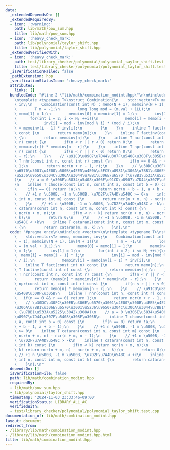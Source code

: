 ```yaml
---
data:
  _extendedDependsOn: []
  _extendedRequiredBy:
  - icon: ':warning:'
    path: lib/math/pow_sum.hpp
    title: lib/math/pow_sum.hpp
  - icon: ':heavy_check_mark:'
    path: lib/polynomial/taylor_shift.hpp
    title: lib/polynomial/taylor_shift.hpp
  _extendedVerifiedWith:
  - icon: ':heavy_check_mark:'
    path: test/library_checker/polynomial/polynomial_taylor_shift.test.cpp
    title: test/library_checker/polynomial/polynomial_taylor_shift.test.cpp
  _isVerificationFailed: false
  _pathExtension: hpp
  _verificationStatusIcon: ':heavy_check_mark:'
  attributes:
    links: []
  bundledCode: "#line 2 \"lib/math/combination_modint.hpp\"\n\n#include <vector>\n\
    \ntemplate <typename T>\nstruct Combination{\n    std::vector<T> memo, memoinv,\
    \ inv;\n    Combination(const int N) : memo(N + 1), memoinv(N + 1), inv(N + 1){\n\
    \        T m = -1;\n        long long mod = (m.val + 1LL);\n        memo[0] =\
    \ memo[1] = 1;\n        memoinv[0] = memoinv[1] = 1;\n        inv[1] = 1;\n  \
    \      for(int i = 2; i <= N; ++i){\n            memo[i] = memo[i - 1] * i;\n\
    \            inv[i] = mod - inv[mod % i] * (mod / i);\n            memoinv[i]\
    \ = memoinv[i - 1] * inv[i];\n        }\n    }\n    inline T fact(const int n)\
    \ const {\n        return memo[n];\n    }\n    inline T factinv(const int n) const\
    \ {\n        return memoinv[n];\n    }\n    inline T ncr(const int n, const int\
    \ r) const {\n        if(n < r || r < 0) return 0;\n        return (memo[n] *\
    \ memoinv[r]) * memoinv[n - r];\n    }\n    inline T npr(const int n, const int\
    \ r) const {\n        if(n < r || r < 0) return 0;\n        return memo[n] * memoinv[n\
    \ - r];\n    }\n    // \u91CD\u8907\u7D44\u307F\u5408\u308F\u305B\n    inline\
    \ T nhr(const int n, const int r) const {\n        if(n == 0 && r == 0) return\
    \ 1;\n        return ncr(n + r - 1, r);\n    }\n    // \u30DC\u30FC\u30EB\u306E\
    \u6570\u3001\u4E00\u500B\u4EE5\u4E0A\u5FC5\u8981\u306A\u7BB1\u306E\u6570\u3001\
    \u5236\u9650\u304C\u306A\u3044\u7BB1\u306E\u6570 (\u7BB1\u533A\u5225\u3042\u308A\
    )\n    // a = 0 \u306E\u5834\u5408\u306F\u91CD\u8907\u7D44\u307F\u5408\u308F\u305B\
    \n    inline T choose(const int n, const int a, const int b = 0) const {\n   \
    \     if(n == 0) return !a;\n        return ncr(n + b - 1, a + b - 1);\n    }\n\
    \    // +1 n \u500B, -1 m \u500B, \u7D2F\u7A4D\u548C >= 0\n    inline T cataran(const\
    \ int n, const int m) const {\n        return ncr(n + m, n) - ncr(n + m, n - 1);\n\
    \    }\n    // +1 n \u500B, -1 m \u500B, \u7D2F\u7A4D\u548C > -k\n    inline T\
    \ cataran(const int n, const int m, const int k) const {\n        if(m < k) return\
    \ ncr(n + m, n);\n        if(m < n + k) return ncr(n + m, n) - ncr(n + m, m -\
    \ k);\n        return 0;\n    }\n    // +1 n \u500B, -1 m \u500B, \u7D2F\u7A4D\
    \u548C < +k\n    inline T cataran2(const int n, const int m, const int k) const\
    \ {\n        return cataran(m, n, k);\n    }\n};\n"
  code: "#pragma once\n\n#include <vector>\n\ntemplate <typename T>\nstruct Combination{\n\
    \    std::vector<T> memo, memoinv, inv;\n    Combination(const int N) : memo(N\
    \ + 1), memoinv(N + 1), inv(N + 1){\n        T m = -1;\n        long long mod\
    \ = (m.val + 1LL);\n        memo[0] = memo[1] = 1;\n        memoinv[0] = memoinv[1]\
    \ = 1;\n        inv[1] = 1;\n        for(int i = 2; i <= N; ++i){\n          \
    \  memo[i] = memo[i - 1] * i;\n            inv[i] = mod - inv[mod % i] * (mod\
    \ / i);\n            memoinv[i] = memoinv[i - 1] * inv[i];\n        }\n    }\n\
    \    inline T fact(const int n) const {\n        return memo[n];\n    }\n    inline\
    \ T factinv(const int n) const {\n        return memoinv[n];\n    }\n    inline\
    \ T ncr(const int n, const int r) const {\n        if(n < r || r < 0) return 0;\n\
    \        return (memo[n] * memoinv[r]) * memoinv[n - r];\n    }\n    inline T\
    \ npr(const int n, const int r) const {\n        if(n < r || r < 0) return 0;\n\
    \        return memo[n] * memoinv[n - r];\n    }\n    // \u91CD\u8907\u7D44\u307F\
    \u5408\u308F\u305B\n    inline T nhr(const int n, const int r) const {\n     \
    \   if(n == 0 && r == 0) return 1;\n        return ncr(n + r - 1, r);\n    }\n\
    \    // \u30DC\u30FC\u30EB\u306E\u6570\u3001\u4E00\u500B\u4EE5\u4E0A\u5FC5\u8981\
    \u306A\u7BB1\u306E\u6570\u3001\u5236\u9650\u304C\u306A\u3044\u7BB1\u306E\u6570\
    \ (\u7BB1\u533A\u5225\u3042\u308A)\n    // a = 0 \u306E\u5834\u5408\u306F\u91CD\
    \u8907\u7D44\u307F\u5408\u308F\u305B\n    inline T choose(const int n, const int\
    \ a, const int b = 0) const {\n        if(n == 0) return !a;\n        return ncr(n\
    \ + b - 1, a + b - 1);\n    }\n    // +1 n \u500B, -1 m \u500B, \u7D2F\u7A4D\u548C\
    \ >= 0\n    inline T cataran(const int n, const int m) const {\n        return\
    \ ncr(n + m, n) - ncr(n + m, n - 1);\n    }\n    // +1 n \u500B, -1 m \u500B,\
    \ \u7D2F\u7A4D\u548C > -k\n    inline T cataran(const int n, const int m, const\
    \ int k) const {\n        if(m < k) return ncr(n + m, n);\n        if(m < n +\
    \ k) return ncr(n + m, n) - ncr(n + m, m - k);\n        return 0;\n    }\n   \
    \ // +1 n \u500B, -1 m \u500B, \u7D2F\u7A4D\u548C < +k\n    inline T cataran2(const\
    \ int n, const int m, const int k) const {\n        return cataran(m, n, k);\n\
    \    }\n};\n"
  dependsOn: []
  isVerificationFile: false
  path: lib/math/combination_modint.hpp
  requiredBy:
  - lib/math/pow_sum.hpp
  - lib/polynomial/taylor_shift.hpp
  timestamp: '2024-11-03 23:33:46+09:00'
  verificationStatus: LIBRARY_ALL_AC
  verifiedWith:
  - test/library_checker/polynomial/polynomial_taylor_shift.test.cpp
documentation_of: lib/math/combination_modint.hpp
layout: document
redirect_from:
- /library/lib/math/combination_modint.hpp
- /library/lib/math/combination_modint.hpp.html
title: lib/math/combination_modint.hpp
---
```

